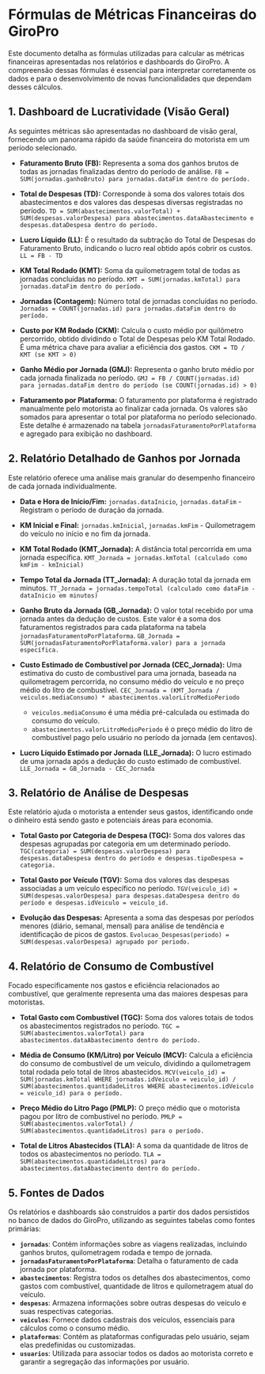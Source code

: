 # Fórmulas de Métricas Financeiras do GiroPro

Este documento detalha as fórmulas utilizadas para calcular as métricas financeiras apresentadas nos relatórios e dashboards do GiroPro. A compreensão dessas fórmulas é essencial para interpretar corretamente os dados e para o desenvolvimento de novas funcionalidades que dependam desses cálculos.

## 1. Dashboard de Lucratividade (Visão Geral)

As seguintes métricas são apresentadas no dashboard de visão geral, fornecendo um panorama rápido da saúde financeira do motorista em um período selecionado.

*   **Faturamento Bruto (FB):** Representa a soma dos ganhos brutos de todas as jornadas finalizadas dentro do período de análise.
    `FB = SUM(jornadas.ganhoBruto) para jornadas.dataFim dentro do período.`

*   **Total de Despesas (TD):** Corresponde à soma dos valores totais dos abastecimentos e dos valores das despesas diversas registradas no período.
    `TD = SUM(abastecimentos.valorTotal) + SUM(despesas.valorDespesa) para abastecimentos.dataAbastecimento e despesas.dataDespesa dentro do período.`

*   **Lucro Líquido (LL):** É o resultado da subtração do Total de Despesas do Faturamento Bruto, indicando o lucro real obtido após cobrir os custos.
    `LL = FB - TD`

*   **KM Total Rodado (KMT):** Soma da quilometragem total de todas as jornadas concluídas no período.
    `KMT = SUM(jornadas.kmTotal) para jornadas.dataFim dentro do período.`

*   **Jornadas (Contagem):** Número total de jornadas concluídas no período.
    `Jornadas = COUNT(jornadas.id) para jornadas.dataFim dentro do período.`

*   **Custo por KM Rodado (CKM):** Calcula o custo médio por quilômetro percorrido, obtido dividindo o Total de Despesas pelo KM Total Rodado. É uma métrica chave para avaliar a eficiência dos gastos.
    `CKM = TD / KMT (se KMT > 0)`

*   **Ganho Médio por Jornada (GMJ):** Representa o ganho bruto médio por cada jornada finalizada no período.
    `GMJ = FB / COUNT(jornadas.id) para jornadas.dataFim dentro do período (se COUNT(jornadas.id) > 0)`

*   **Faturamento por Plataforma:** O faturamento por plataforma é registrado manualmente pelo motorista ao finalizar cada jornada. Os valores são somados para apresentar o total por plataforma no período selecionado. Este detalhe é armazenado na tabela `jornadasFaturamentoPorPlataforma` e agregado para exibição no dashboard.

## 2. Relatório Detalhado de Ganhos por Jornada

Este relatório oferece uma análise mais granular do desempenho financeiro de cada jornada individualmente.

*   **Data e Hora de Início/Fim:** `jornadas.dataInicio`, `jornadas.dataFim` - Registram o período de duração da jornada.

*   **KM Inicial e Final:** `jornadas.kmInicial`, `jornadas.kmFim` - Quilometragem do veículo no início e no fim da jornada.

*   **KM Total Rodado (KMT_Jornada):** A distância total percorrida em uma jornada específica.
    `KMT_Jornada = jornadas.kmTotal (calculado como kmFim - kmInicial)`

*   **Tempo Total da Jornada (TT_Jornada):** A duração total da jornada em minutos.
    `TT_Jornada = jornadas.tempoTotal (calculado como dataFim - dataInicio em minutos)`

*   **Ganho Bruto da Jornada (GB_Jornada):** O valor total recebido por uma jornada antes da dedução de custos. Este valor é a soma dos faturamentos registrados para cada plataforma na tabela `jornadasFaturamentoPorPlataforma`.
    `GB_Jornada = SUM(jornadasFaturamentoPorPlataforma.valor) para a jornada específica.`

*   **Custo Estimado de Combustível por Jornada (CEC_Jornada):** Uma estimativa do custo de combustível para uma jornada, baseada na quilometragem percorrida, no consumo médio do veículo e no preço médio do litro de combustível.
    `CEC_Jornada = (KMT_Jornada / veiculos.mediaConsumo) * abastecimentos.valorLitroMedioPeriodo`
    *   `veiculos.mediaConsumo` é uma média pré-calculada ou estimada do consumo do veículo.
    *   `abastecimentos.valorLitroMedioPeriodo` é o preço médio do litro de combustível pago pelo usuário no período da jornada (em centavos).

*   **Lucro Líquido Estimado por Jornada (LLE_Jornada):** O lucro estimado de uma jornada após a dedução do custo estimado de combustível.
    `LLE_Jornada = GB_Jornada - CEC_Jornada`

## 3. Relatório de Análise de Despesas

Este relatório ajuda o motorista a entender seus gastos, identificando onde o dinheiro está sendo gasto e potenciais áreas para economia.

*   **Total Gasto por Categoria de Despesa (TGC):** Soma dos valores das despesas agrupadas por categoria em um determinado período.
    `TGC(categoria) = SUM(despesas.valorDespesa) para despesas.dataDespesa dentro do período e despesas.tipoDespesa = categoria.`

*   **Total Gasto por Veículo (TGV):** Soma dos valores das despesas associadas a um veículo específico no período.
    `TGV(veiculo_id) = SUM(despesas.valorDespesa) para despesas.dataDespesa dentro do período e despesas.idVeiculo = veiculo_id.`

*   **Evolução das Despesas:** Apresenta a soma das despesas por períodos menores (diário, semanal, mensal) para análise de tendência e identificação de picos de gastos.
    `Evolucao_Despesas(periodo) = SUM(despesas.valorDespesa) agrupado por periodo.`

## 4. Relatório de Consumo de Combustível

Focado especificamente nos gastos e eficiência relacionados ao combustível, que geralmente representa uma das maiores despesas para motoristas.

*   **Total Gasto com Combustível (TGC):** Soma dos valores totais de todos os abastecimentos registrados no período.
    `TGC = SUM(abastecimentos.valorTotal) para abastecimentos.dataAbastecimento dentro do período.`

*   **Média de Consumo (KM/Litro) por Veículo (MCV):** Calcula a eficiência do consumo de combustível de um veículo, dividindo a quilometragem total rodada pelo total de litros abastecidos.
    `MCV(veiculo_id) = SUM(jornadas.kmTotal WHERE jornadas.idVeiculo = veiculo_id) / SUM(abastecimentos.quantidadeLitros WHERE abastecimentos.idVeiculo = veiculo_id) para o período.`

*   **Preço Médio do Litro Pago (PMLP):** O preço médio que o motorista pagou por litro de combustível no período.
    `PMLP = SUM(abastecimentos.valorTotal) / SUM(abastecimentos.quantidadeLitros) para o período.`

*   **Total de Litros Abastecidos (TLA):** A soma da quantidade de litros de todos os abastecimentos no período.
    `TLA = SUM(abastecimentos.quantidadeLitros) para abastecimentos.dataAbastecimento dentro do período.`

## 5. Fontes de Dados

Os relatórios e dashboards são construídos a partir dos dados persistidos no banco de dados do GiroPro, utilizando as seguintes tabelas como fontes primárias:

*   **`jornadas`**: Contém informações sobre as viagens realizadas, incluindo ganhos brutos, quilometragem rodada e tempo de jornada.
*   **`jornadasFaturamentoPorPlataforma`**: Detalha o faturamento de cada jornada por plataforma.
*   **`abastecimentos`**: Registra todos os detalhes dos abastecimentos, como gastos com combustível, quantidade de litros e quilometragem atual do veículo.
*   **`despesas`**: Armazena informações sobre outras despesas do veículo e suas respectivas categorias.
*   **`veiculos`**: Fornece dados cadastrais dos veículos, essenciais para cálculos como o consumo médio.
*   **`plataformas`**: Contém as plataformas configuradas pelo usuário, sejam elas predefinidas ou customizadas.
*   **`usuarios`**: Utilizada para associar todos os dados ao motorista correto e garantir a segregação das informações por usuário.

